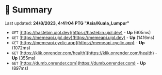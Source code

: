 # 📖 Summary
Last updated: **24/8/2023, 4:41:04 PTG "Asia/Kuala_Lumpur"**

- `GET` [https://hastebin.ujol.dev](https://hastebin.ujol.dev) - **Up** (605ms)
- `GET` [https://memeapi.ujol.dev](https://memeapi.ujol.dev) - **Up** (1416ms)
- `GET` [https://memeapi.cyclic.app](https://memeapi.cyclic.app) - **Up** (1072ms)
- `GET` [https://klik.onrender.com/health](https://klik.onrender.com/health) - **Up** (355ms)
- `GET` [https://dumb.onrender.com](https://dumb.onrender.com) - **Up** (897ms)
